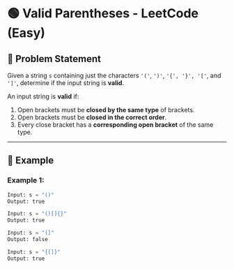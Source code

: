 # 🟢 Valid Parentheses - LeetCode (Easy)  

## 📌 Problem Statement  

Given a string `s` containing just the characters `'('`, `')'`, `'{', '}', '['`, and `']'`, determine if the input string is **valid**.  

An input string is **valid** if:  
1. Open brackets must be **closed by the same type** of brackets.  
2. Open brackets must be **closed in the correct order**.  
3. Every close bracket has a **corresponding open bracket** of the same type.  

---

## 🔹 Example  

### **Example 1:**  
```python
Input: s = "()"
Output: true  

Input: s = "()[]{}"
Output: true  

Input: s = "(]"
Output: false  

Input: s = "{[]}"
Output: true  

